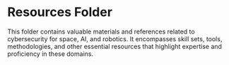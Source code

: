 # Resources Folder

This folder contains valuable materials and references related to cybersecurity for space, AI, and robotics. It encompasses skill sets, tools, methodologies, and other essential resources that highlight expertise and proficiency in these domains.
